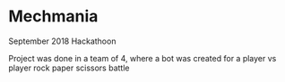 # Mechmania
September 2018 Hackathoon

Project was done in a team of 4, where a bot was created for a player vs player rock paper scissors battle
